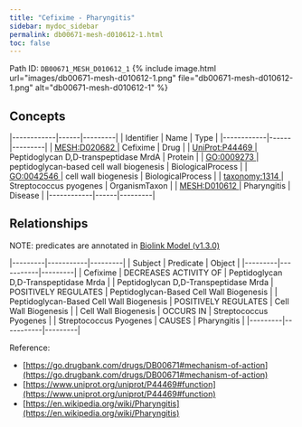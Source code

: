 ```yaml
---
title: "Cefixime - Pharyngitis"
sidebar: mydoc_sidebar
permalink: db00671-mesh-d010612-1.html
toc: false 
---
```



Path ID: `DB00671_MESH_D010612_1`
{% include image.html url="images/db00671-mesh-d010612-1.png" file="db00671-mesh-d010612-1.png" alt="db00671-mesh-d010612-1" %}

## Concepts

|------------|------|---------|
| Identifier | Name | Type    |
|------------|------|---------|
| <a href="https://identifiers.org/MESH:D020682">MESH:D020682 </a> | Cefixime | Drug |
| <a href="https://identifiers.org/UniProt:P44469">UniProt:P44469 </a> | Peptidoglycan D,D-transpeptidase MrdA | Protein |
| <a href="https://identifiers.org/GO:0009273">GO:0009273 </a> | peptidoglycan-based cell wall biogenesis | BiologicalProcess |
| <a href="https://identifiers.org/GO:0042546">GO:0042546 </a> | cell wall biogenesis | BiologicalProcess |
| <a href="https://identifiers.org/taxonomy:1314">taxonomy:1314 </a> | Streptococcus pyogenes | OrganismTaxon |
| <a href="https://identifiers.org/MESH:D010612">MESH:D010612 </a> | Pharyngitis | Disease |
|------------|------|---------|

## Relationships


NOTE: predicates are annotated in <a href="https://github.com/biolink/biolink-model/releases/tag/v1.3.0">Biolink Model (v1.3.0)</a>

|---------|-----------|---------|
| Subject | Predicate | Object  |
|---------|-----------|---------|
| Cefixime | DECREASES ACTIVITY OF | Peptidoglycan D,D-Transpeptidase Mrda |
| Peptidoglycan D,D-Transpeptidase Mrda | POSITIVELY REGULATES | Peptidoglycan-Based Cell Wall Biogenesis |
| Peptidoglycan-Based Cell Wall Biogenesis | POSITIVELY REGULATES | Cell Wall Biogenesis |
| Cell Wall Biogenesis | OCCURS IN | Streptococcus Pyogenes |
| Streptococcus Pyogenes | CAUSES | Pharyngitis |
|---------|-----------|---------|

Reference: 
  - [https://go.drugbank.com/drugs/DB00671#mechanism-of-action](https://go.drugbank.com/drugs/DB00671#mechanism-of-action)
  - [https://www.uniprot.org/uniprot/P44469#function](https://www.uniprot.org/uniprot/P44469#function)
  - [https://en.wikipedia.org/wiki/Pharyngitis](https://en.wikipedia.org/wiki/Pharyngitis)
